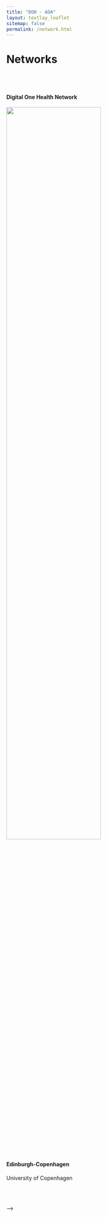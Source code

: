 ```yaml
---
title: "DOH - AOA"
layout: textlay_leaflet
sitemap: false
permalink: /network.html
---
```


# Networks
<br>
<br>

#### Digital One Health Network
<img src="{{ site.url }}{{ site.baseurl }}/images/DOHNetwork.jpg" width="70%" >

#### Edinburgh-Copenhagen 

University of Copenhagen

<br>
<br>
<!-- 
#### IDEAS Consortium (Integrated Digital One Health for AMR Surveillance)

<div class="leaflet html-widget html-fill-item-overflow-hidden html-fill-item" id="htmlwidget-2aa400a1dd23ae31439d" style="width:80%;height:480px;"></div>
<script type="application/json" data-for="htmlwidget-2aa400a1dd23ae31439d">{"x":{"options":{"crs":{"crsClass":"L.CRS.EPSG3857","code":null,"proj4def":null,"projectedBounds":null,"options":{}}},"calls":[{"method":"addTiles","args":["https://{s}.tile.openstreetmap.org/{z}/{x}/{y}.png",null,null,{"minZoom":0,"maxZoom":18,"tileSize":256,"subdomains":"abc","errorTileUrl":"","tms":false,"noWrap":false,"zoomOffset":0,"zoomReverse":false,"opacity":1,"zIndex":1,"detectRetina":false,"attribution":"&copy; <a href=\"https://openstreetmap.org\">OpenStreetMap<\/a> contributors, <a href=\"https://creativecommons.org/licenses/by-sa/2.0/\">CC-BY-SA<\/a>"}]},{"method":"addMarkers","args":[[0.342863864946231,55.8658521898237,45.4590412629385,6.18000353648616,45.7533311676727,55.787384347533],[32.5763504050183,-3.19858932048862,9.19496993836112,1.21187566336525,4.827922065655,12.5193608387315],null,null,null,{"interactive":true,"draggable":false,"keyboard":true,"title":"","alt":"","zIndexOffset":0,"opacity":1,"riseOnHover":false,"riseOffset":250},["Makerere University Biomedical Research Centre (MakBRC),<br>Bodastage Solutions,<br>Central Public Health Laboratories (CPHL),<br>National Animal Disease Diagnostics and Epidemiology Centre (NADDEC), &<br>the Ministry of Water and Environment (MWE)","The Roslin Institute, University of Edinburgh","Fondazione IRCCS Ca’ Granda Ospedale Maggiore Policlinico &<br>Fondazione Istituto Nazionale Genetica Molecolare-INGM","Université de Lomé","Fondation Mérieux","Danmarks Tekniske Universitet"],null,null,null,null,{"interactive":false,"permanent":false,"direction":"auto","opacity":1,"offset":[0,0],"textsize":"10px","textOnly":false,"className":"","sticky":true},null]}],"limits":{"lat":[0.342863864946231,55.8658521898237],"lng":[-3.19858932048862,32.5763504050183]}},"evals":[],"jsHooks":[]}</script>

<!-- instructions from
https://dieghernan.github.io/201905_Leaflet_R_Jekyll/#the-githubjekyll-part -->
 -->
<br>
<br>
<br>